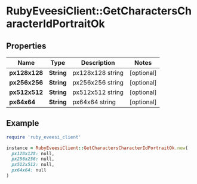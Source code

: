 # RubyEveesiClient::GetCharactersCharacterIdPortraitOk

## Properties

| Name | Type | Description | Notes |
| ---- | ---- | ----------- | ----- |
| **px128x128** | **String** | px128x128 string | [optional] |
| **px256x256** | **String** | px256x256 string | [optional] |
| **px512x512** | **String** | px512x512 string | [optional] |
| **px64x64** | **String** | px64x64 string | [optional] |

## Example

```ruby
require 'ruby_eveesi_client'

instance = RubyEveesiClient::GetCharactersCharacterIdPortraitOk.new(
  px128x128: null,
  px256x256: null,
  px512x512: null,
  px64x64: null
)
```

